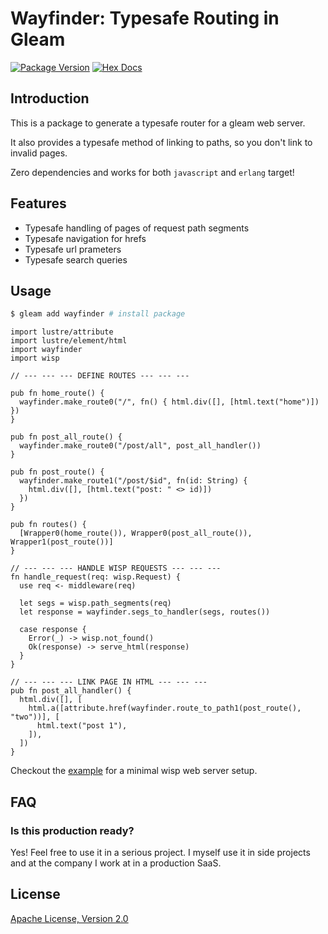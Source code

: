 # Wayfinder: Typesafe Routing in Gleam

[![Package Version](https://img.shields.io/hexpm/v/wayfinder)](https://hex.pm/packages/wayfinder)
[![Hex Docs](https://img.shields.io/badge/hex-docs-ffaff3)](https://hexdocs.pm/wayfinder/)

## Introduction

This is a package to generate a typesafe router for a gleam web server.

It also provides a typesafe method of linking to paths, so you don't link to invalid pages.

Zero dependencies and works for both `javascript` and `erlang` target!

## Features

- Typesafe handling of pages of request path segments
- Typesafe navigation for hrefs
- Typesafe url prameters
- Typesafe search queries

## Usage

```bash
$ gleam add wayfinder # install package
```

```gleam
import lustre/attribute
import lustre/element/html
import wayfinder
import wisp

// --- --- --- DEFINE ROUTES --- --- ---

pub fn home_route() {
  wayfinder.make_route0("/", fn() { html.div([], [html.text("home")]) })
}

pub fn post_all_route() {
  wayfinder.make_route0("/post/all", post_all_handler())
}

pub fn post_route() {
  wayfinder.make_route1("/post/$id", fn(id: String) {
    html.div([], [html.text("post: " <> id)])
  })
}

pub fn routes() {
  [Wrapper0(home_route()), Wrapper0(post_all_route()), Wrapper1(post_route())]
}

// --- --- --- HANDLE WISP REQUESTS --- --- ---
fn handle_request(req: wisp.Request) {
  use req <- middleware(req)

  let segs = wisp.path_segments(req)
  let response = wayfinder.segs_to_handler(segs, routes())

  case response {
    Error(_) -> wisp.not_found()
    Ok(response) -> serve_html(response)
  }
}

// --- --- --- LINK PAGE IN HTML --- --- ---
pub fn post_all_handler() {
  html.div([], [
    html.a([attribute.href(wayfinder.route_to_path1(post_route(), "two"))], [
      html.text("post 1"),
    ]),
  ])
}
```

Checkout the [example](./example) for a minimal wisp web server setup.

## FAQ

### Is this production ready?

Yes! Feel free to use it in a serious project. I myself use it in side projects and at the company I work at in a production SaaS.

## License
[Apache License, Version 2.0](./LICENSE)
